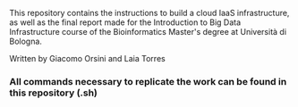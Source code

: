 This repository contains the instructions to build a cloud IaaS infrastructure, as well as the final report made for the Introduction to Big Data Infrastructure course of the Bioinformatics Master's degree at Università di Bologna.

Written by Giacomo Orsini and Laia Torres

### All commands necessary to replicate the work can be found in this repository (.sh)
